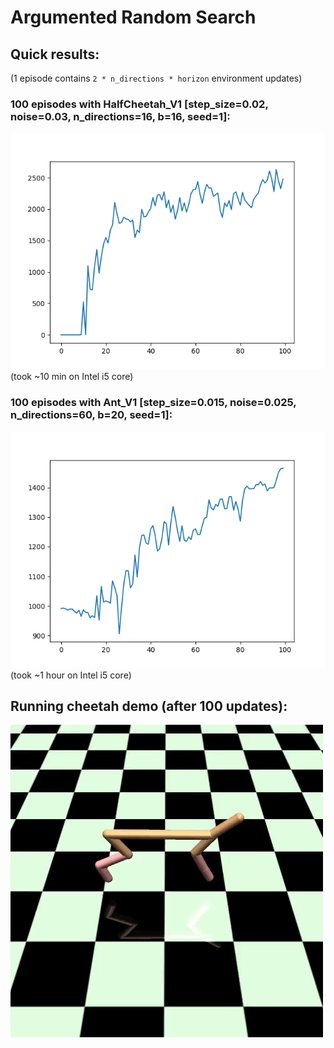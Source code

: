 # Argumented Random Search

## Quick results:

(1 episode contains `2 * n_directions * horizon` environment updates)

### 100 episodes with **HalfCheetah_V1** [step_size=0.02, noise=0.03, n_directions=16, b=16, seed=1]:
![HalfCheetah_V1](img/HalfCheetah_V1.png)
(took ~10 min on Intel i5 core)

### 100 episodes with **Ant_V1** [step_size=0.015, noise=0.025, n_directions=60, b=20, seed=1]:
![Ant_V1](img/Ant_V1.png)
(took ~1 hour on Intel i5 core)

## Running cheetah demo (after 100 updates):
![HalfCheetah_GIF](img/HalfCheetah.gif)
